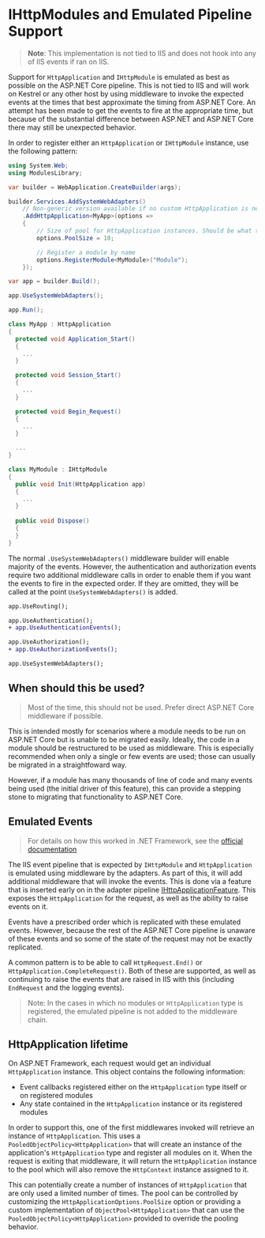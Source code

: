 # IHttpModules and Emulated Pipeline Support

> **Note**: This implementation is not tied to IIS and does not hook into any of IIS events if ran on IIS.

Support for `HttpApplication` and `IHttpModule` is emulated as best as possible on the ASP.NET Core pipeline. This is not tied to IIS and will work on Kestrel or any other host by using middleware to invoke the expected events at the times that best approximate the timing from ASP.NET Core. An attempt has been made to get the events to fire at the appropriate time, but because of the substantial difference between ASP.NET and ASP.NET Core there may still be unexpected behavior.

In order to register either an `HttpApplication` or `IHttpModule` instance, use the following pattern:

```csharp
using System.Web;
using ModulesLibrary;

var builder = WebApplication.CreateBuilder(args);

builder.Services.AddSystemWebAdapters()
    // Non-generic version available if no custom HttpApplication is needed
    .AddHttpApplication<MyApp>(options =>
    {
        // Size of pool for HttpApplication instances. Should be what the expected concurrent requests will be
        options.PoolSize = 10;

        // Register a module by name
        options.RegisterModule<MyModule>("Module");
    });

var app = builder.Build();

app.UseSystemWebAdapters();

app.Run();

class MyApp : HttpApplication
{
  protected void Application_Start()
  {
    ...
  }

  protected void Session_Start()
  {
    ...
  }

  protected void Begin_Request()
  {
    ...
  }

  ...
}

class MyModule : IHttpModule
{
  public void Init(HttpApplication app)
  {
    ...
  }
  
  public void Dispose()
  {
  }
}
```

The normal `.UseSystemWebAdapters()` middleware builder will enable majority of the events. However, the authentication and authorization events require two additional middleware calls in order to enable them if you want the events to fire in the expected order. If they are omitted, they will be called at the point `UseSystemWebAdapters()` is added.


```diff
app.UseRouting();

app.UseAuthentication();
+ app.UseAuthenticationEvents();

app.UseAuthorization();
+ app.UseAuthorizationEvents();

app.UseSystemWebAdapters();
```

## When should this be used?

> Most of the time, this should not be used. Prefer direct ASP.NET Core middleware if possible.

This is intended mostly for scenarios where a module needs to be run on ASP.NET Core but is unable to be migrated easily. Ideally, the code in a module should be restructured to be used as middleware. This is especially recommended when only a single or few events are used; those can usually be migrated in a straightfoward way.

However, if a module has many thousands of line of code and many events being used (the initial driver of this feature), this can provide a stepping stone to migrating that functionality to ASP.NET Core.

## Emulated Events

> For details on how this worked in .NET Framework, see the [official documentation](https://learn.microsoft.com/en-us/dotnet/api/system.web.httpapplication)

The IIS event pipeline that is expected by `IHttpModule` and `HttpApplication` is emulated using middleware by the adapters. As part of this, it will add additional middleware that will invoke the events. This is done via a feature that is inserted early on in the adapter pipeline [IHttpApplicationFeature](../src/Microsoft.AspNetCore.SystemWebAdapters/Adapters/IHttpApplicationFeature.cs). This exposes the `HttpApplication` for the request, as well as the ability to raise events on it.

Events have a prescribed order which is replicated with these emulated events. However, because the rest of the ASP.NET Core pipeline is unaware of these events and so some of the state of the request may not be exactly replicated.

A common pattern is to be able to call `HttpRequest.End()` or `HttpApplication.CompleteRequest()`. Both of these are supported, as well as continuing to raise the events that are raised in IIS with this (including `EndRequest` and the logging events).

> Note: In the cases in which no modules or `HttpApplication` type is registered, the emulated pipeline is not added to the middleware chain.

## HttpApplication lifetime

On ASP.NET Framework, each request would get an individual `HttpApplication` instance. This object contains the following information:

- Event callbacks registered either on the `HttpApplication` type itself or on registered modules
- Any state contained in the `HttpApplication` instance or its registered modules

In order to support this, one of the first middlewares invoked will retrieve an instance of `HttpApplication`. This uses a `PooledObjectPolicy<HttpApplication>` that will create an instance of the application's `HttpApplication` type and register all modules on it. When the request is exiting that middleware, it will return the `HttpApplication` instance to the pool which will also remove the `HttpContext` instance assigned to it.

This can potentially create a number of instances of `HttpApplication` that are only used a limited number of times. The pool can be controlled by customizing the `HttpApplicationOptions.PoolSize` option or providing a custom implementation of `ObjectPool<HttpApplication>` that can use the `PooledObjectPolicy<HttpApplication>` provided to override the pooling behavior.
